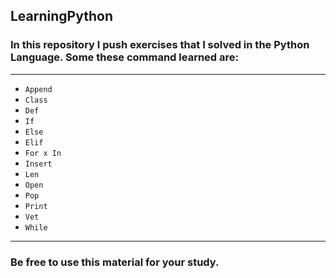 ## LearningPython
### In this repository I push exercises that I solved in the **Python Language**. Some these command learned are:
---
* ```Append```
* ```Class```
* ```Def```
* ```If```
* ```Else```
* ```Elif```
* ```For x In```
* ```Insert```
* ```Len```
* ```Open```
* ```Pop```
* ```Print```
* ```Vet```
* ```While```
---
### Be free to use this material for your study.


